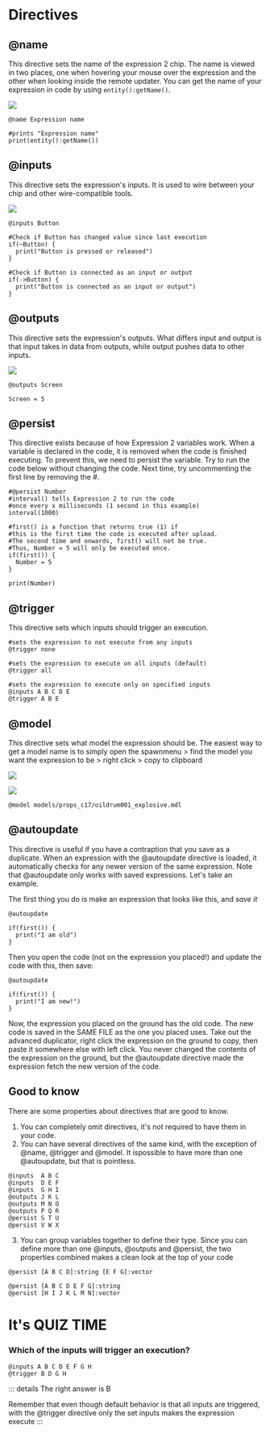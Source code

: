 # Directives

## @name
This directive sets the name of the expression 2 chip. The name is viewed in two places, one when hovering your mouse over the expression and the other when looking inside the remote updater. You can   get the name of your expression in code by using `entity():getName()`.

![](img/e2/e2-name.png)

```
@name Expression name
        
#prints "Expression name"
print(entity():getName())
```

## @inputs
This directive sets the expression's inputs. It is used to wire between your chip and other wire-compatible tools.

![](img/e2/e2-input.png)

```
@inputs Button

#Check if Button has changed value since last execution
if(~Button) {
  print("Button is pressed or released")
}

#Check if Button is connected as an input or output
if(->Button) {
  print("Button is connected as an input or output")
}
```

## @outputs
This directive sets the expression's outputs. What differs input and output is that input takes in data from outputs, while output pushes data to other inputs.

![](img/e2/e2-output.png)

```
@outputs Screen

Screen = 5
```

## @persist
This directive exists because of how Expression 2 variables work. When a variable is declared in the code, it is removed when the code is finished executing. To prevent this, we need to persist the
variable. Try to run the code below without changing the code. Next time, try uncommenting the first line
by removing the #.

```
#@persist Number
#interval() tells Expression 2 to run the code
#once every x milliseconds (1 second in this example)
interval(1000)

#first() is a function that returns true (1) if
#this is the first time the code is executed after upload.
#The second time and onwards, first() will not be true.
#Thus, Number = 5 will only be executed once.
if(first()) {
  Number = 5
}

print(Number)
```

## @trigger
This directive sets which inputs should trigger an execution.

```
#sets the expression to not execute from any inputs
@trigger none

#sets the expression to execute on all inputs (default)
@trigger all

#sets the expression to execute only on specified inputs
@inputs A B C D E
@trigger A B E
```

## @model
This directive sets what model the expression should be. The easiest way to get a model name is to simply open the spawnmenu > find the model you want the expression to be > right click > copy to clipboard

![](img/e2/e2-model.png)

![](img/e2/e2-model2.png)

```
@model models/props_c17/oildrum001_explosive.mdl
```

## @autoupdate
This directive is useful if you have a contraption that you save as a duplicate. When an expression with the @autoupdate directive is loaded, it automatically checks for any newer version of the same
expression. Note that @autoupdate only works with saved expressions. Let's take an example.

The first thing you do is make an expression that looks like this, and *save it*

```
@autoupdate

if(first()) {
  print("I am old")
}
```

Then you open the code (not on the expression you placed!) and update the code with this, then save:

```
@autoupdate

if(first()) {
  print("I am new!")
}
```
Now, the expression you placed on the ground has the old code. The new code is saved in the SAME FILE as the one you placed uses. Take out the advanced duplicator, right click the expression on the ground to copy, then paste it somewhere else with left click. You never changed the contents of the expression on the ground, but the @autoupdate directive made the expression fetch the new version of the code.

## Good to know
There are some properties about directives that are good to know.
1. You can completely omit directives, it's not required to have them in your code.
2. You can have several directives of the same kind, with the exception of @name, @trigger and @model. It ispossible to have more than one @autoupdate, but that is pointless.

```
@inputs  A B C
@inputs  D E F
@inputs  G H I
@outputs J K L
@outputs M N O
@outputs P Q R
@persist S T U
@persist V W X
```

3. You can group variables together to define their type. Since you can define more than one
@inputs,
@outputs
and @persist, the two properties combined makes a clean look at the top of your code

```
@persist [A B C D]:string [E F G]:vector

@persist [A B C D E F G]:string
@persist [H I J K L M N]:vector
```

# It's QUIZ TIME
<!-- <lw-quizlet type="multiplechoice" question="Which of these will trigger an execution?"
alternatives="XA;OB;XC;OD;XE;"></lw-quizlet> -->


### Which of the inputs will trigger an execution?
```
@inputs A B C D E F G H
@trigger B D G H
```

::: details
The right answer is B

Remember that even though default behavior is that all inputs are triggered, with the @trigger directive only the set inputs makes the expression execute
:::
